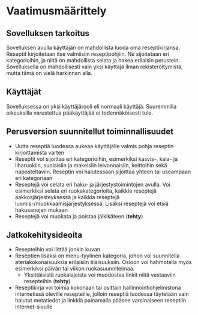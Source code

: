 # Vaatimusmäärittely

## Sovelluksen tarkoitus

Sovelluksen avulla käyttäjän on mahdollista luoda oma reseptikirjansa.
Reseptit kirjoitetaan itse valmiisiin reseptipohjiin. Ne sijoitetaan eri kategorioihin, ja niitä on mahdollista selata ja hakea erilaisin perustein.
Sovelluksella on mahdollisesti vain yksi käyttäjä ilman rekisteröitymistä, mutta tämä on vielä harkinnan alla.

## Käyttäjät

Sovelluksessa on yksi käyttäjärooli eli normaali käyttäjä.
Suuremmilla oikeuksilla varustettua pääkäyttäjää ei todennäköisesti tule.

## Perusversion suunnitellut toiminnallisuudet
- Uutta reseptiä luodessa aukeaa käyttäjälle valmis pohja reseptin kirjoittamista varten
- Reseptit voi sijoittaa eri kategorioihin, esimerkiksi kasvis-, kala- ja liharuokiin, suolaisiin ja makeisiin leivonnaisiin, keittoihin sekä naposteltaviin. Reseptin voi halutessaan sijoittaa yhteen tai useampaan eri kategoriaan
- Reseptejä voi selata eri haku- ja järjestystoimintojen avulla. Voi esimerkiksi selata eri ruokakategorioita, kaikkia reseptejä aakkosjärjesteyksessä ja kaikkia reseptejä luomis-/muokkaamisjärjestyksessä. Lisäksi reseptejä voi etsiä hakusanojen mukaan
- Reseptejä voi muokata ja poistaa jälkikäteen (__tehty__)

## Jatkokehitysideoita
- Resepteihin voi liittää jonkin kuvan
- Reseptien lisäksi on menu-tyylinen kategoria, johon voi suunnitella ateriakokonaisuuksia erilaisiin tilaisuuksiin. Osioon voi hahmotella myös esimerkiksi päivän tai viikon ruokasuunnitelmaa. 
  - Yksittäisistä ruokalajeista voi muodostaa linkit niitä vastaaviin resepteihin (__tehty__)
- Reseptikirja voi toimia kokonaan tai osittain hallinnointiohjelmistona internetissä oleville resepteille, jolloin reseptiä luodessa täytetään vain halutut metatiedot ja linkkiä painamalla pääsee varsinaiseen reseptiin internet-sivulle

